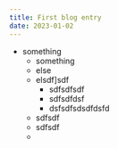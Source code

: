 ```yaml
---
title: First blog entry
date: 2023-01-02
---
```


- something
  - something
  - else
  - elsdf]sdf
    - sdfsdfsdf
    - sdfsdfdsf
    - dsfsdfsdsdfdsfd
  - sdfsdf
  - sdfsdf
  -  
